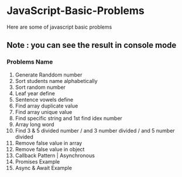 # JavaScript-Basic-Problems
Here are some of javascript basic problems

## Note : you can see the result in console mode 

### Problems Name 
1.  Generate Randdom number
2.  Sort  students name alphabetically
3.  Sort random number
4.  Leaf year define
5.  Sentence vowels define
6.  Find array duplicate value
7.  Find array unique value 
8.  Find specific string and 1st find idex number 
9.  Array long word 
10.  Find 3 & 5 divided number / and 3 number divided / and 5 number divided <br>
11.  Remove false value in array 
12.  Remove false value in object 
13.  Callback Pattern | Asynchronous
14.  Promises Example
15.  Async & Await Example
